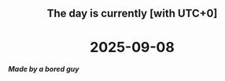 <h2 align=center>The day is currently [with UTC+0]</h2>
<h1 align=center><!--TIME BEGIN-->2025-09-08<!--TIME END--></h1>
<h5>Made by a bored guy</h5>
